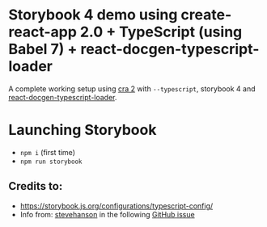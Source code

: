 # Storybook 4 demo using create-react-app 2.0 + TypeScript (using Babel 7) + react-docgen-typescript-loader

A complete working setup using [cra 2](https://github.com/facebook/create-react-app) with `--typescript`, storybook 4 and [react-docgen-typescript-loader](https://www.npmjs.com/package/react-docgen-typescript-loader).

# Launching Storybook

- `npm i` (first time)
- `npm run storybook`

## Credits to:

- https://storybook.js.org/configurations/typescript-config/
- Info from: [stevehanson](https://github.com/stevehanson) in the following [GitHub issue](https://github.com/strothj/react-docgen-typescript-loader/issues/33)
